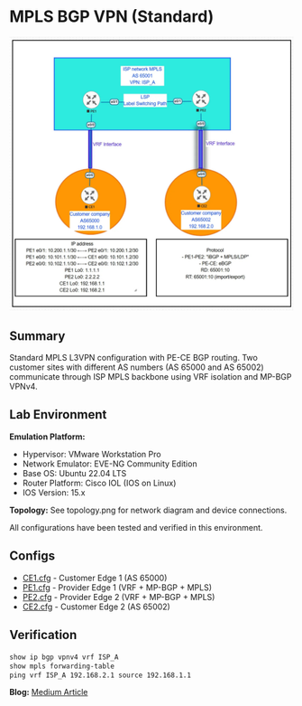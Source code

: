 # MPLS BGP VPN (Standard)

![Topology](topology.jpg)

## Summary

Standard MPLS L3VPN configuration with PE-CE BGP routing. Two customer sites with different AS numbers (AS 65000 and AS 65002) communicate through ISP MPLS backbone using VRF isolation and MP-BGP VPNv4.

## Lab Environment

**Emulation Platform:**
- Hypervisor: VMware Workstation Pro
- Network Emulator: EVE-NG Community Edition
- Base OS: Ubuntu 22.04 LTS
- Router Platform: Cisco IOL (IOS on Linux)
- IOS Version: 15.x

**Topology:**
See topology.png for network diagram and device connections.

All configurations have been tested and verified in this environment.


## Configs

- [CE1.cfg](CE1.cfg) - Customer Edge 1 (AS 65000)
- [PE1.cfg](PE1.cfg) - Provider Edge 1 (VRF + MP-BGP + MPLS)
- [PE2.cfg](PE2.cfg) - Provider Edge 2 (VRF + MP-BGP + MPLS)
- [CE2.cfg](CE2.cfg) - Customer Edge 2 (AS 65002)

## Verification

```
show ip bgp vpnv4 vrf ISP_A
show mpls forwarding-table
ping vrf ISP_A 192.168.2.1 source 192.168.1.1
```

**Blog:** [Medium Article](https://medium.com/@miki2013smp/ai-assisted-mpls-vpn-learning-from-standard-configuration-to-production-scenarios-9f8a88b4c2c3)
